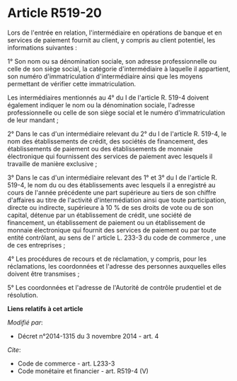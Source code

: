 # Article R519-20

Lors de l'entrée en relation, l'intermédiaire en opérations de banque et en services de paiement fournit au client, y compris
au client potentiel, les informations suivantes : 

1° Son nom ou sa dénomination sociale, son adresse professionnelle ou celle de son siège social, la catégorie d'intermédiaire
à laquelle il appartient, son numéro d'immatriculation d'intermédiaire ainsi que les moyens permettant de vérifier cette
immatriculation. 

Les intermédiaires mentionnés au 4° du I de l'article R. 519-4 doivent également indiquer le nom ou la dénomination sociale,
l'adresse professionnelle ou celle de son siège social et le numéro d'immatriculation de leur mandant ; 

2° Dans le cas d'un intermédiaire relevant du 2° du I de l'article R. 519-4, le nom des établissements de crédit, des
sociétés de financement, des établissements de paiement ou des établissements de monnaie électronique qui fournissent des
services de paiement avec lesquels il travaille de manière exclusive ; 

3° Dans le cas d'un intermédiaire relevant des 1° et 3° du I de l'article R. 519-4, le nom du ou des établissements avec
lesquels il a enregistré au cours de l'année précédente une part supérieure au tiers de son chiffre d'affaires au titre de
l'activité d'intermédiation ainsi que toute participation, directe ou indirecte, supérieure à 10 % de ses droits de vote ou
de son capital, détenue par un établissement de crédit, une société de financement, un établissement de paiement ou un
établissement de monnaie électronique qui fournit des services de paiement ou par toute entité contrôlant, au sens de l'
article L. 233-3 du code de commerce , une de ces entreprises ; 

4° Les procédures de recours et de réclamation, y compris, pour les réclamations, les coordonnées et l'adresse des personnes
auxquelles elles doivent être transmises ; 

5° Les coordonnées et l'adresse de l'Autorité de contrôle prudentiel et de résolution.

**Liens relatifs à cet article**

_Modifié par_:

  - Décret n°2014-1315 du 3 novembre 2014 - art. 4

_Cite_:

  - Code de commerce - art. L233-3
  - Code monétaire et financier - art. R519-4 (V)
